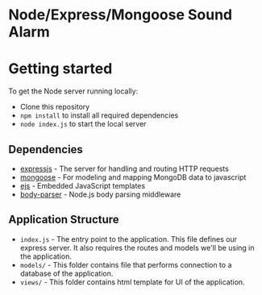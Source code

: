# Node/Express/Mongoose Sound Alarm

# Getting started

To get the Node server running locally:

- Clone this repository
- `npm install` to install all required dependencies
- `node index.js` to start the local server

## Dependencies

- [expressjs](https://github.com/expressjs/express) - The server for handling and routing HTTP requests
- [mongoose](https://github.com/Automattic/mongoose) - For modeling and mapping MongoDB data to javascript 
- [ejs](https://github.com/tj/ejs) - Embedded JavaScript templates
- [body-parser](https://github.com/expressjs/body-parser) - Node.js body parsing middleware

## Application Structure

- `index.js` - The entry point to the application. This file defines our express server. It also requires the routes and models we'll be using in the application.
- `models/` - This folder contains file that performs connection to a database of the application.
- `views/` - This folder contains html template for UI of the application.
